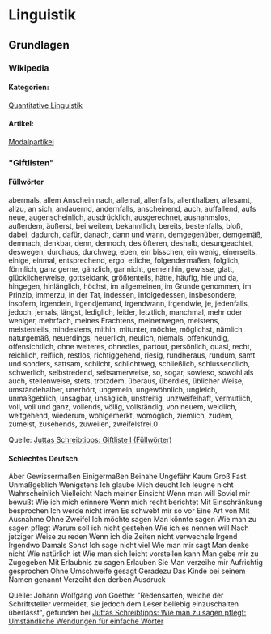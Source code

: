 # Linguistik

## Grundlagen

### Wikipedia

#### Kategorien:

[Quantitative Linguistik](http://de.wikipedia.org/wiki/Kategorie:Quantitative_Linguistik)

#### Artikel:

[Modalpartikel](http://de.wikipedia.org/wiki/Modalpartikel)

### "Giftlisten"

#### Füllwörter

abermals, allem Anschein nach, allemal, allenfalls, allenthalben, allesamt, allzu, an sich, andauernd, andernfalls, anscheinend, auch, auffallend, aufs neue, augenscheinlich, ausdrücklich, ausgerechnet, ausnahmslos, außerdem, äußerst, bei weitem, bekanntlich, bereits, bestenfalls, bloß, dabei, dadurch, dafür, danach, dann und wann, demgegenüber, demgemäß, demnach, denkbar, denn, dennoch, des öfteren, deshalb, desungeachtet, deswegen, durchaus, durchweg, eben, ein bisschen, ein wenig, einerseits, einige, einmal, entsprechend, ergo, etliche, folgendermaßen, folglich, förmlich, ganz gerne, gänzlich, gar nicht, gemeinhin, gewisse, glatt, glücklicherweise, gottseidank, größtenteils, hätte, häufig, hie und da, hingegen, hinlänglich, höchst, im allgemeinen, im Grunde genommen, im Prinzip, immerzu, in der Tat, indessen, infolgedessen, insbesondere, insofern, irgendein, irgendjemand, irgendwann, irgendwie, je, jedenfalls, jedoch, jemals, längst, lediglich, leider, letztlich, manchmal, mehr oder weniger, mehrfach, meines Erachtens, meinetwegen, meistens, meistenteils, mindestens, mithin, mitunter, möchte, möglichst, nämlich, naturgemäß, neuerdings, neuerlich, neulich, niemals, offenkundig, offensichtlich, ohne weiteres, ohnedies, partout, persönlich, quasi, recht, reichlich, reiflich, restlos, richtiggehend, riesig, rundheraus, rundum, samt und sonders, sattsam, schlicht, schlichtweg, schließlich, schlussendlich, schwerlich, selbstredend, seltsamerweise, so, sogar, sowieso, sowohl als auch, stellenweise, stets, trotzdem, überaus, überdies, üblicher Weise, umständehalber, unerhört, ungemein, ungewöhnlich, ungleich, unmaßgeblich, unsagbar, unsäglich, unstreitig, unzweifelhaft, vermutlich, voll, voll und ganz, vollends, völlig, vollständig, von neuem, weidlich, weitgehend, wiederum, wohlgemerkt, womöglich, ziemlich, zudem, zumeist, zusehends, zuweilen, zweifelsfrei.0

Quelle: [Juttas Schreibtipps: Giftliste I (Füllwörter)](http://juttas-schreibtipps.blogspot.com/2006/07/giftliste-i-fllwrter.html)

#### Schlechtes Deutsch

Aber
Gewissermaßen
Einigermaßen
Beinahe
Ungefähr
Kaum
Groß
Fast
Unmaßgeblich
Wenigstens
Ich glaube
Mich deucht
Ich leugne nicht
Wahrscheinlich
Vielleicht
Nach meiner Einsicht
Wenn man will
Soviel mir bewußt
Wie ich mich erinnere
Wenn mich recht berichtet
Mit Einschränkung besprochen
Ich werde nicht irren
Es schwebt mir so vor
Eine Art von
Mit Ausnahme
Ohne Zweifel
Ich möchte sagen
Man könnte sagen
Wie man zu sagen pflegt
Warum soll ich nicht gestehen
Wie ich es nennen will
Nach jetziger Weise zu reden
Wenn ich die Zeiten nicht verwechsle
Irgend
Irgendwo
Damals
Sonst
Ich sage nicht viel
Wie man mir sagt
Man denke nicht
Wie natürlich ist
Wie man sich leicht vorstellen kann
Man gebe mir zu
Zugegeben
Mit Erlaubnis zu sagen
Erlauben Sie
Man verzeihe mir
Aufrichtig gesprochen
Ohne Umschweife gesagt
Geradezu
Das Kinde bei seinem Namen genannt
Verzeiht den derben Ausdruck

Quelle: Johann Wolfgang von Goethe: "Redensarten, welche der Schriftsteller vermeidet, sie jedoch dem Leser beliebig einzuschalten überlässt",
gefunden bei [Juttas Schreibtipps: Wie man zu sagen pflegt: Umständliche Wendungen für einfache Wörter](http://juttas-schreibtipps.blogspot.com/2009/10/wie-man-zu-sagen-pflegt-umstandliche.html)
